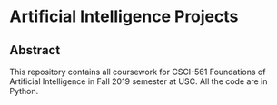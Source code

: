 # Artificial Intelligence Projects

## Abstract
This repository contains all coursework for CSCI-561 Foundations of Artificial Intelligence in Fall 2019 semester at USC.
All the code are in Python.
